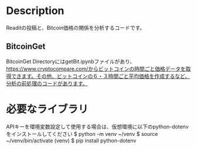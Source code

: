 # Description
Readitの投稿と、Bitcoin価格の関係を分析するコードです。

## BitcoinGet
BitcoinGet DirectoryにはgetBit.ipynbファイルがあり、https://www.cryptocompare.com/からビットコインの時間ごと価格データを取得できます。その他、ビットコインの６・３時間ごと平均価格を作成するなど、分析の前処理のコードがあります。


# 必要なライブラリ

APIキーを環境変数設定して使用する場合は、仮想環境に以下のpython-dotenvをインストールしてください
$ python -m venv ~/venv
$ source ~/venv/bin/activate
(venv) $ pip install python-dotenv